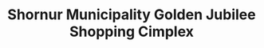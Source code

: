 ---
title: "Shornur Municipality Golden Jubilee Shopping Cimplex"
url: /shoranur/shornur-municipality-golden-jubilee-shopping-cimplex/
shop: mall
---